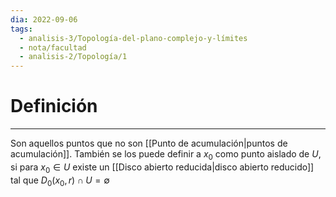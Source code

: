 ```yaml
---
dia: 2022-09-06
tags:
  - analisis-3/Topología-del-plano-complejo-y-límites
  - nota/facultad
  - analisis-2/Topología/1
---
```

# Definición
---
Son aquellos puntos que no son [[Punto de acumulación|puntos de acumulación]]. También se los puede definir a $x_0$ como punto aislado de $U$, si para $x_0 \in U$ existe un [[Disco abierto reducida|disco abierto reducido]] tal que $D_0(x_0, r) \cap U = \emptyset$